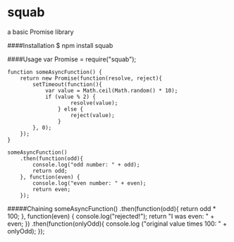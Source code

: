# squab
a basic Promise library

####Installation
    $ npm install squab

####Usage
    var Promise = require("squab");

    function someAsyncFunction() {
        return new Promise(function(resolve, reject){
            setTimeout(function(){
                var value = Math.ceil(Math.random() * 10);
                if (value % 2) {
                        resolve(value);
                    } else {
                        reject(value);
                    }
            }, 0);
        });
    }

    someAsyncFunction()
        .then(function(odd){
            console.log("odd number: " + odd);
            return odd;
        }, function(even) {
            console.log("even number: " + even);
            return even;
        });

#####Chaining
    someAsyncFunction()
        .then(function(odd){
            return odd * 100;
        }, function(even) {
            console.log("rejected!");
            return "I was even: " + even;
            })
        .then(function(onlyOdd){
            console.log ("original value times 100: " + onlyOdd);
        });
